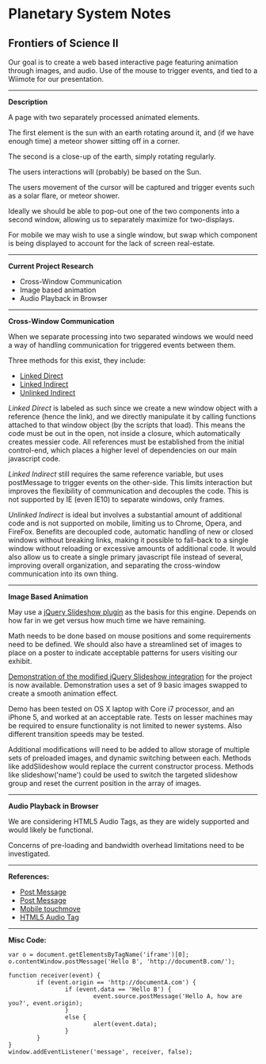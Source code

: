 
# Planetary System Notes
## Frontiers of Science II


Our goal is to create a web based interactive page featuring animation through images, and audio.  Use of the mouse to trigger events, and tied to a Wiimote for our presentation.

---

**Description**

A page with two separately processed animated elements.

The first element is the sun with an earth rotating around it, and (if we have enough time) a meteor shower sitting off in a corner.

The second is a close-up of the earth, simply rotating regularly.

The users interactions will (probably) be based on the Sun.

The users movement of the cursor will be captured and trigger events such as a solar flare, or meteor shower.

Ideally we should be able to pop-out one of the two components into a second window, allowing us to separately maximize for two-displays.

For mobile we may wish to use a single window, but swap which component is being displayed to account for the lack of screen real-estate.


---

**Current Project Research**

- Cross-Window Communication
- Image based animation
- Audio Playback in Browser


---

**Cross-Window Communication**

When we separate processing into two separated windows we would need a way of handling communication for triggered events between them.

Three methods for this exist, they include:

- [Linked Direct](http://frontiers.cdelorme.com/cbd/1/)
- [Linked Indirect](http://frontiers.cdelorme.com/cbd/2/)
- [Unlinked Indirect](http://frontiers.cdelorme.com/cbd/3/)

_Linked Direct_ is labeled as such since we create a new window object with a reference (hence the link), and we directly manipulate it by calling functions attached to that window object (by the scripts that load).  This means the code must be out in the open, not inside a closure, which automatically creates messier code.  All references must be established from the initial control-end, which places a higher level of dependencies on our main javascript code.

_Linked Indirect_ still requires the same reference variable, but uses postMessage to trigger events on the other-side.  This limits interaction but improves the flexibility of communication and decouples the code.  This is not supported by IE (even IE10) to separate windows, only frames.

_Unlinked Indirect_ is ideal but involves a substantial amount of additional code and is not supported on mobile, limiting us to Chrome, Opera, and FireFox.  Benefits are decoupled code, automatic handling of new or closed windows without breaking links, making it possible to fall-back to a single window without reloading or excessive amounts of additional code.  It would also allow us to create a single primary javascript file instead of several, improving overall organization, and separating the cross-window communication into its own thing.

---

**Image Based Animation**

May use a [jQuery Slideshow plugin](https://bitbucket.org/CDeLorme/jquery-slideshow-plugin) as the basis for this engine.  Depends on how far in we get versus how much time we have remaining.

Math needs to be done based on mouse positions and some requirements need to be defined.  We should also have a streamlined set of images to place on a poster to indicate acceptable patterns for users visiting our exhibit.

[Demonstration of the modified jQuery Slideshow integration](http://frontiers.cdelorme.com/itd/) for the project is now available.  Demonstration uses a set of 9 basic images swapped to create a smooth animation effect.

Demo has been tested on OS X laptop with Core i7 processor, and an iPhone 5, and worked at an acceptable rate.  Tests on lesser machines may be required to ensure functionality is not limited to newer systems.  Also different transition speeds may be tested.

Additional modifications will need to be added to allow storage of multiple sets of preloaded images, and dynamic switching between each.  Methods like addSlideshow would replace the current constructor process.  Methods like slideshow('name') could be used to switch the targeted slideshow group and reset the current position in the array of images.


---

**Audio Playback in Browser**

We are considering HTML5 Audio Tags, as they are widely supported and would likely be functional.

Concerns of pre-loading and bandwidth overhead limitations need to be investigated.


---

**References:**

- [Post Message](http://davidwalsh.name/window-postmessage)
- [Post Message](http://blog.carbonfive.com/2012/08/17/cross-domain-browser-window-messaging-with-html5-and-javascript/)
- [Mobile touchmove](http://stackoverflow.com/questions/6316503/how-to-get-continuous-mousemove-event-when-using-android-mobile-browser)
- [HTML5 Audio Tag](http://www.position-absolute.com/articles/introduction-to-the-html5-audio-tag-javascript-manipulation/)


---

**Misc Code:**

	var o = document.getElementsByTagName('iframe')[0];
	o.contentWindow.postMessage('Hello B', 'http://documentB.com/');

	function receiver(event) {
	        if (event.origin == 'http://documentA.com') {
	                if (event.data == 'Hello B') {
	                        event.source.postMessage('Hello A, how are you?', event.origin);
	                }
	                else {
	                        alert(event.data);
	                }
	        }
	}
	window.addEventListener('message', receiver, false);

